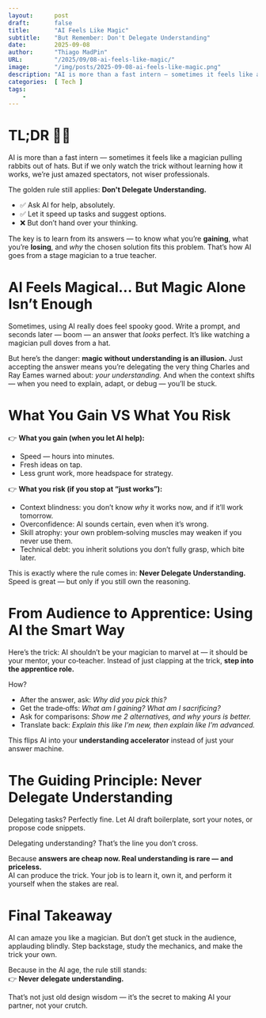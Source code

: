 ```yaml
---
layout:      post 
draft:       false
title:       "AI Feels Like Magic"
subtitle:    "But Remember: Don't Delegate Understanding"
date:        2025-09-08
author:      "Thiago MadPin"
URL:         "/2025/09/08-ai-feels-like-magic/"
image:       "/img/posts/2025-09-08-ai-feels-like-magic.png"
description: "AI is more than a fast intern — sometimes it feels like a magician pulling rabbits out of hats. But if we only watch the trick without learning how it works, we’re just amazed spectators, not wiser professionals"
categories:  [ Tech ]
tags:
    - 
---
```



# TL;DR 🎩✨  
AI is more than a fast intern — sometimes it feels like a magician pulling rabbits out of hats. But if we only watch the trick without learning how it works, we’re just amazed spectators, not wiser professionals.  

The golden rule still applies: **Don't Delegate Understanding.**  
- ✅ Ask AI for help, absolutely.  
- ✅ Let it speed up tasks and suggest options.  
- ❌ But don’t hand over your thinking.  

The key is to learn from its answers — to know what you’re **gaining**, what you’re **losing**, and *why* the chosen solution fits this problem. That’s how AI goes from a stage magician to a true teacher.  


# AI Feels Magical… But Magic Alone Isn’t Enough  

Sometimes, using AI really does feel spooky good. Write a prompt, and seconds later — boom — an answer that *looks* perfect. It’s like watching a magician pull doves from a hat.  

But here’s the danger: **magic without understanding is an illusion.** Just accepting the answer means you’re delegating the very thing Charles and Ray Eames warned about: *your understanding.* And when the context shifts — when you need to explain, adapt, or debug — you’ll be stuck.  


# What You Gain VS What You Risk  

👉 **What you gain (when you let AI help):**  
- Speed — hours into minutes.  
- Fresh ideas on tap.  
- Less grunt work, more headspace for strategy.  

👉 **What you risk (if you stop at “just works”):**  
- Context blindness: you don’t know *why* it works now, and if it’ll work tomorrow.  
- Overconfidence: AI sounds certain, even when it’s wrong.  
- Skill atrophy: your own problem‑solving muscles may weaken if you never use them.  
- Technical debt: you inherit solutions you don’t fully grasp, which bite later.  

This is exactly where the rule comes in: **Never Delegate Understanding.** Speed is great — but only if you still own the reasoning.  


# From Audience to Apprentice: Using AI the Smart Way  

Here’s the trick: AI shouldn’t be your magician to marvel at — it should be your mentor, your co‑teacher. Instead of just clapping at the trick, **step into the apprentice role.**  

How?  
- After the answer, ask: *Why did you pick this?*  
- Get the trade‑offs: *What am I gaining? What am I sacrificing?*  
- Ask for comparisons: *Show me 2 alternatives, and why yours is better.*  
- Translate back: *Explain this like I’m new, then explain like I’m advanced.*  

This flips AI into your **understanding accelerator** instead of just your answer machine.  


# The Guiding Principle: Never Delegate Understanding  

Delegating tasks? Perfectly fine. Let AI draft boilerplate, sort your notes, or propose code snippets.  

Delegating understanding? That’s the line you don’t cross.  

Because **answers are cheap now. Real understanding is rare — and priceless.**  
AI can produce the trick. Your job is to learn it, own it, and perform it yourself when the stakes are real.  



# Final Takeaway  

AI can amaze you like a magician. But don’t get stuck in the audience, applauding blindly. Step backstage, study the mechanics, and make the trick your own.  

Because in the AI age, the rule still stands:  
👉 **Never delegate understanding.**  

That’s not just old design wisdom — it’s the secret to making AI your partner, not your crutch.  

